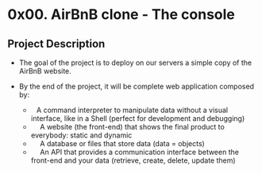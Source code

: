
# 0x00. AirBnB clone - The console
## Project Description
- The goal of the project is to deploy on our servers a simple copy of the AirBnB website. 
- By the end of the project, it will be complete web application composed by:

	 - &ensp; A command interpreter to manipulate data without a visual interface, like in a Shell (perfect for development and debugging)
	 - &emsp; A website (the front-end) that shows the final product to everybody: static and dynamic
	 - &emsp; A database or files that store data (data = objects)
	 - &emsp; An API that provides a communication interface between the front-end and your data (retrieve, create, delete, update them)
	 

